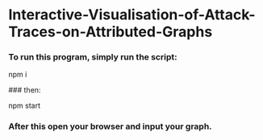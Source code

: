 # Interactive-Visualisation-of-Attack-Traces-on-Attributed-Graphs

### To run this program, simply run the script:

npm i

### then:

npm start

### After this open your browser and input your graph.

